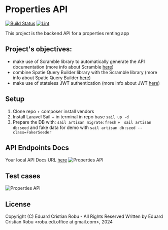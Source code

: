 # Properties API

<a href="https://github.com/robuedi/properties-api/actions"><img src="https://github.com/robuedi/properties-api/actions/workflows/tests.yml/badge.svg" alt="Build Status"></a>
<a href="https://github.com/robuedi/properties-api/actions"><img src="https://github.com/robuedi/properties-api/actions/workflows/lint.yml/badge.svg" alt="Lint"></a>


This project is the backend API for a properties renting app

## Project's objectives:
- make use of Scramble library to automatically generate the API documentation (more info about Scramble <a target="_blank" href="https://scramble.dedoc.co/">here</a>)
- combine Spatie Query Builder library with the Scramble library (more info about Spatie Query Builder <a target="_blank" href="https://spatie.be/docs/laravel-query-builder/">here</a>)
- make use of stateless JWT authentication (more info about JWT <a target="_blank" href="https://medium.com/@extio/understanding-json-web-tokens-jwt-a-secure-approach-to-web-authentication-f551e8d66deb">here</a>)

## Setup

1. Clone repo + composer install vendors
2. Install Laravel Sail + in terminal in repo base `sail up -d`
3. Prepare the DB with: `sail artisan migrate:fresh` + ` sail artisan db:seed` and fake data for demo with `sail artisan db:seed --class=FakerSeeder`

## API Endpoints Docs

Your local API Docs URL [here](http://localhost/docs/api#/)
![Properties API](/readme/docs.png)

## Test cases

![Properties API](/readme/tests.png)

## License

Copyright (C) Eduard Cristian Robu - All Rights Reserved
Written by Eduard Cristian Robu <robu.edi.office at gmail.com>, 2024
